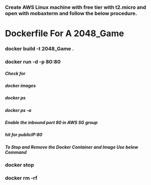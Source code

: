 
### Create AWS Linux machine with free tier with t2.micro  and open with mobaxterm and follow the below procedure.
# Dockerfile For A 2048_Game 
### docker build -t 2048_Game .
### docker run -d -p 80:80 <imageID>
##### Check for 
##### docker images
##### docker ps 
##### docker ps -a
##### Enable the inbound port 80 in AWS SG group
##### hit for publicIP:80
##### To Stop and Remove the Docker Container and Image Use below Command
### docker stop <containerID>
### docker rm -rf <ImageID>
